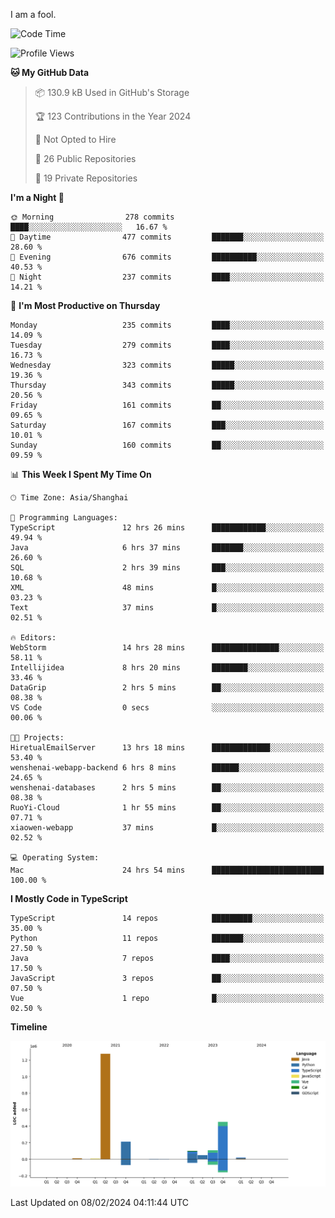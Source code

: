 I am a fool.

<!--START_SECTION:waka-->
![Code Time](http://img.shields.io/badge/Code%20Time-1%2C195%20hrs%2038%20mins-blue)

![Profile Views](http://img.shields.io/badge/Profile%20Views-0-blue)

**🐱 My GitHub Data** 

> 📦 130.9 kB Used in GitHub's Storage 
 > 
> 🏆 123 Contributions in the Year 2024
 > 
> 🚫 Not Opted to Hire
 > 
> 📜 26 Public Repositories 
 > 
> 🔑 19 Private Repositories 
 > 
**I'm a Night 🦉** 

```text
🌞 Morning                278 commits         ████░░░░░░░░░░░░░░░░░░░░░   16.67 % 
🌆 Daytime                477 commits         ███████░░░░░░░░░░░░░░░░░░   28.60 % 
🌃 Evening                676 commits         ██████████░░░░░░░░░░░░░░░   40.53 % 
🌙 Night                  237 commits         ████░░░░░░░░░░░░░░░░░░░░░   14.21 % 
```
📅 **I'm Most Productive on Thursday** 

```text
Monday                   235 commits         ████░░░░░░░░░░░░░░░░░░░░░   14.09 % 
Tuesday                  279 commits         ████░░░░░░░░░░░░░░░░░░░░░   16.73 % 
Wednesday                323 commits         █████░░░░░░░░░░░░░░░░░░░░   19.36 % 
Thursday                 343 commits         █████░░░░░░░░░░░░░░░░░░░░   20.56 % 
Friday                   161 commits         ██░░░░░░░░░░░░░░░░░░░░░░░   09.65 % 
Saturday                 167 commits         ███░░░░░░░░░░░░░░░░░░░░░░   10.01 % 
Sunday                   160 commits         ██░░░░░░░░░░░░░░░░░░░░░░░   09.59 % 
```


📊 **This Week I Spent My Time On** 

```text
🕑︎ Time Zone: Asia/Shanghai

💬 Programming Languages: 
TypeScript               12 hrs 26 mins      ████████████░░░░░░░░░░░░░   49.94 % 
Java                     6 hrs 37 mins       ███████░░░░░░░░░░░░░░░░░░   26.60 % 
SQL                      2 hrs 39 mins       ███░░░░░░░░░░░░░░░░░░░░░░   10.68 % 
XML                      48 mins             █░░░░░░░░░░░░░░░░░░░░░░░░   03.23 % 
Text                     37 mins             █░░░░░░░░░░░░░░░░░░░░░░░░   02.51 % 

🔥 Editors: 
WebStorm                 14 hrs 28 mins      ███████████████░░░░░░░░░░   58.11 % 
Intellijidea             8 hrs 20 mins       ████████░░░░░░░░░░░░░░░░░   33.46 % 
DataGrip                 2 hrs 5 mins        ██░░░░░░░░░░░░░░░░░░░░░░░   08.38 % 
VS Code                  0 secs              ░░░░░░░░░░░░░░░░░░░░░░░░░   00.06 % 

🐱‍💻 Projects: 
HiretualEmailServer      13 hrs 18 mins      █████████████░░░░░░░░░░░░   53.40 % 
wenshenai-webapp-backend 6 hrs 8 mins        ██████░░░░░░░░░░░░░░░░░░░   24.65 % 
wenshenai-databases      2 hrs 5 mins        ██░░░░░░░░░░░░░░░░░░░░░░░   08.38 % 
RuoYi-Cloud              1 hr 55 mins        ██░░░░░░░░░░░░░░░░░░░░░░░   07.71 % 
xiaowen-webapp           37 mins             █░░░░░░░░░░░░░░░░░░░░░░░░   02.52 % 

💻 Operating System: 
Mac                      24 hrs 54 mins      █████████████████████████   100.00 % 
```

**I Mostly Code in TypeScript** 

```text
TypeScript               14 repos            █████████░░░░░░░░░░░░░░░░   35.00 % 
Python                   11 repos            ███████░░░░░░░░░░░░░░░░░░   27.50 % 
Java                     7 repos             ████░░░░░░░░░░░░░░░░░░░░░   17.50 % 
JavaScript               3 repos             ██░░░░░░░░░░░░░░░░░░░░░░░   07.50 % 
Vue                      1 repo              █░░░░░░░░░░░░░░░░░░░░░░░░   02.50 % 
```



**Timeline**

![Lines of Code chart](https://raw.githubusercontent.com/VeejaLiu/VeejaLiu/master/assets/bar_graph.png)


 Last Updated on 08/02/2024 04:11:44 UTC
<!--END_SECTION:waka-->
